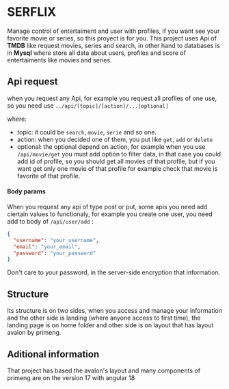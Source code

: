 # SERFLIX

Manage control of entertaiment and user with profiles, if you want see your 
favorite movie or series, so this proyect is for you.
This project uses Api of **TMDB** like request movies, series and search, in other hand to databases is in **Mysql** where store all data about users, profiles and score of entertaiments like movies and series.

## Api request

when you request any Api, for example you request all profiles of one use, so you need use
``../api/[topic]/[action]/...[optional]``

where:
- topic: it could be ``search``, ``movie``, ``serie`` and so one.
- action: when you decided one of them, you put like ``get``, ``add`` or ``delete``
- optional: the optional depend on action, for example when you use ``/api/movie/get``
you must add option to filter data, in that case you could add id of profile, so you should get all movies of that profile, but if you want get only one movie of that profile for example check that movie is favorite of that profile.

#### Body params

When you request any api of type post or put, some apis you need add
ciertain values to functionaly, for example you create one user, you need add to body of ``/api/user/add`` : 

```json
{
  "username": "your_username",
  "email": "your_email",
  "password": "your_password"
}
```

Don't care to your password, in the server-side encryption that information.

## Structure 

Its structure is on two sides, when you access and manage your information and the other side is landing (where anyone access to first time), the landing page is on home folder and other side is on layout that has layout avalon by primeng.

## Aditional information

That project has based the avalon's layout and many components of primeng are on the version 17 with angular 18
